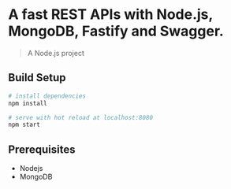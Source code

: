 # A fast REST APIs with Node.js, MongoDB, Fastify and Swagger.

> A Node.js project

## Build Setup

```bash
# install dependencies
npm install

# serve with hot reload at localhost:8080
npm start
```

## Prerequisites

-   Nodejs
-   MongoDB
